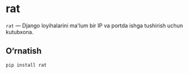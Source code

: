 # rat

`rat` — Django loyihalarini ma'lum bir IP va portda ishga tushirish uchun kutubxona.

## O‘rnatish
```bash
pip install rat
